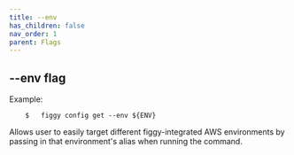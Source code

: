 ```yaml
---
title: --env
has_children: false
nav_order: 1
parent: Flags
---
```


## --env flag

Example: 

```console
    $   figgy config get --env ${ENV}
```

Allows user to easily target different figgy-integrated AWS environments by passing in that environment's alias when
running the command. 